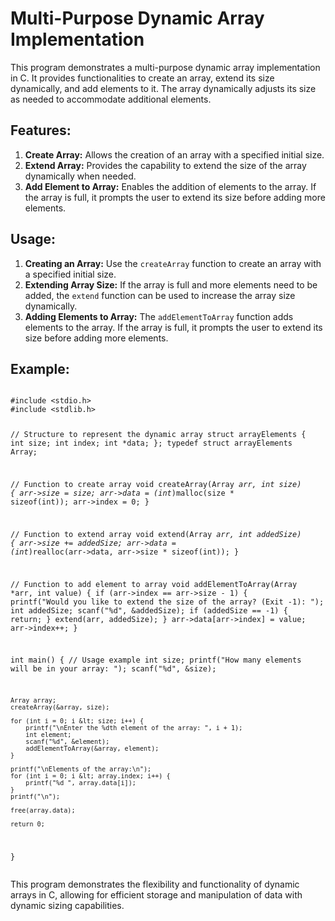 <!DOCTYPE html>
<html lang="en">
<head>
    <meta charset="UTF-8">
    <meta name="viewport" content="width=device-width, initial-scale=1.0">
    <title>Multi-Purpose Dynamic Array Implementation</title>
</head>
<body>
    <h1>Multi-Purpose Dynamic Array Implementation</h1>
    <p>This program demonstrates a multi-purpose dynamic array implementation in C. It provides functionalities to create an array, extend its size dynamically, and add elements to it. The array dynamically adjusts its size as needed to accommodate additional elements.</p>
    <h2>Features:</h2>
    <ol>
        <li><strong>Create Array:</strong> Allows the creation of an array with a specified initial size.</li>
        <li><strong>Extend Array:</strong> Provides the capability to extend the size of the array dynamically when needed.</li>
        <li><strong>Add Element to Array:</strong> Enables the addition of elements to the array. If the array is full, it prompts the user to extend its size before adding more elements.</li>
    </ol>
    <h2>Usage:</h2>
    <ol>
        <li><strong>Creating an Array:</strong> Use the <code>createArray</code> function to create an array with a specified initial size.</li>
        <li><strong>Extending Array Size:</strong> If the array is full and more elements need to be added, the <code>extend</code> function can be used to increase the array size dynamically.</li>
        <li><strong>Adding Elements to Array:</strong> The <code>addElementToArray</code> function adds elements to the array. If the array is full, it prompts the user to extend its size before adding more elements.</li>
    </ol>
    <h2>Example:</h2>
    <pre><code>
#include &lt;stdio.h&gt;
#include &lt;stdlib.h&gt;

// Structure to represent the dynamic array
struct arrayElements {
    int size;
    int index;
    int *data;
};
typedef struct arrayElements Array;

// Function to create array
void createArray(Array *arr, int size) {
    arr-&gt;size = size;
    arr-&gt;data = (int*)malloc(size * sizeof(int));
    arr-&gt;index = 0;
}

// Function to extend array
void extend(Array *arr, int addedSize) {
    arr-&gt;size += addedSize;
    arr-&gt;data = (int*)realloc(arr-&gt;data, arr-&gt;size * sizeof(int));
}

// Function to add element to array
void addElementToArray(Array *arr, int value) {
    if (arr-&gt;index == arr-&gt;size - 1) {
        printf("Would you like to extend the size of the array? (Exit -1): ");
        int addedSize;
        scanf("%d", &addedSize);
        if (addedSize == -1) {
            return;
        }
        extend(arr, addedSize);
    }
    arr-&gt;data[arr-&gt;index] = value;
    arr-&gt;index++;
}

int main() {
    // Usage example
    int size;
    printf("How many elements will be in your array: ");
    scanf("%d", &size);

    Array array;
    createArray(&array, size);

    for (int i = 0; i &lt; size; i++) {
        printf("\nEnter the %dth element of the array: ", i + 1);
        int element;
        scanf("%d", &element);
        addElementToArray(&array, element);
    }

    printf("\nElements of the array:\n");
    for (int i = 0; i &lt; array.index; i++) {
        printf("%d ", array.data[i]);
    }
    printf("\n");

    free(array.data);

    return 0;
}
    </code></pre>
    <p>This program demonstrates the flexibility and functionality of dynamic arrays in C, allowing for efficient storage and manipulation of data with dynamic sizing capabilities.</p>
</body>
</html>
